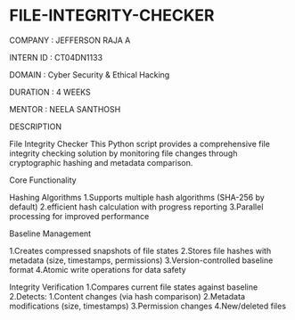 # FILE-INTEGRITY-CHECKER

COMPANY : JEFFERSON RAJA A 

INTERN ID : CT04DN1133

DOMAIN : Cyber Security & Ethical Hacking 

DURATION : 4 WEEKS

MENTOR : NEELA SANTHOSH

DESCRIPTION

File Integrity Checker
This Python script provides a comprehensive file integrity checking solution by monitoring file changes through cryptographic hashing and metadata comparison.

Core Functionality

Hashing Algorithms
1.Supports multiple hash algorithms (SHA-256 by default)
2.efficient hash calculation with progress reporting
3.Parallel processing for improved performance

Baseline Management

1.Creates compressed snapshots of file states
2.Stores file hashes with metadata (size, timestamps, permissions)
3.Version-controlled baseline format
4.Atomic write operations for data safety

Integrity Verification
1.Compares current file states against baseline
2.Detects:
 1.Content changes (via hash comparison)
 2.Metadata modifications (size, timestamps)
 3.Permission changes
 4.New/deleted files

